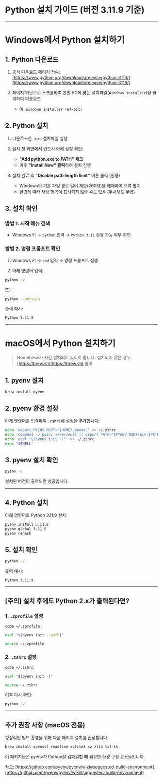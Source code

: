 # Python 설치 가이드 (버전 3.11.9 기준)

---

# Windows에서 Python 설치하기

## 1. Python 다운로드

1. 공식 다운로드 페이지 접속:  
   [https://www.python.org/downloads/release/python-3119/](https://www.python.org/downloads/release/python-3119/)

2. 페이지 하단으로 스크롤하여 본인 PC에 맞는 설치파일(`Windows installer`)을 클릭하여 다운로드  
   - 예: `Windows installer (64-bit)`


## 2. Python 설치

1. 다운로드한 `.exe` 설치파일 실행
2. 설치 첫 화면에서 반드시 아래 설정 확인:
   - **"Add python.exe to PATH" 체크**  
   - 이후 **"Install Now" 클릭**하여 설치 진행

3. 설치 완료 후 **"Disable path length limit"** 버튼 클릭 (권장)  
   - Windows의 기본 파일 경로 길이 제한(260자)을 해제하여 오류 방지
   - 환경에 따라 해당 항목이 표시되지 않을 수도 있음 (무시해도 무방)

## 3. 설치 확인

### 방법 1. 시작 메뉴 검색

- Windows 키 → `python` 입력 → `Python 3.11` 실행 가능 여부 확인

### 방법 2. 명령 프롬프트 확인
1. Windows 키 → `cmd` 입력 → 명령 프롬프트 실행

2. 아래 명령어 입력:

```bash
python -V
````

또는

```bash
python --version
```

출력 예시:

```
Python 3.11.9
```

---

# macOS에서 Python 설치하기

> Homebrew가 사전 설치되어 있어야 합니다. 설치되지 않은 경우 [https://brew.sh](https://brew.sh) 참고

## 1. pyenv 설치

```bash
brew install pyenv
```

## 2. pyenv 환경 설정

아래 명령어를 입력하여 `.zshrc`에 설정을 추가합니다:

```bash
echo 'export PYENV_ROOT="$HOME/.pyenv"' >> ~/.zshrc
echo 'command -v pyenv >/dev/null || export PATH="$PYENV_ROOT/bin:$PATH"' >> ~/.zshrc
echo 'eval "$(pyenv init -)"' >> ~/.zshrc
exec "$SHELL"
```

## 3. pyenv 설치 확인

```bash
pyenv -v
```

설치된 버전이 출력되면 성공입니다.

---

## 4. Python 설치

아래 명령어로 Python 3.11.9 설치:

```bash
pyenv install 3.11.9
pyenv global 3.11.9
pyenv rehash
```

## 5. 설치 확인

```bash
python -V
```

출력 예시:

```
Python 3.11.9
```
---

## \[주의] 설치 후에도 Python 2.x가 출력된다면?

### 1. `.zprofile` 설정

```bash
code ~/.zprofile
```

```bash
eval "$(pyenv init --path)"
```

```bash
source ~/.zprofile
```

### 2. `.zshrc` 설정

```bash
code ~/.zshrc
```

```bash
eval "$(pyenv init -)"
```

```bash
source ~/.zshrc
```

이후 다시 확인:

```bash
python -V
```

---

## 추가 권장 사항 (macOS 전용)

정상적인 빌드 환경을 위해 다음 패키지 설치를 권장합니다:

```bash
brew install openssl readline sqlite3 xz zlib tcl-tk
```

이 패키지들은 pyenv가 Python을 컴파일할 때 필요한 환경 구성 요소들입니다.


참고: [https://github.com/pyenv/pyenv/wiki#suggested-build-environment](https://github.com/pyenv/pyenv/wiki#suggested-build-environment)

